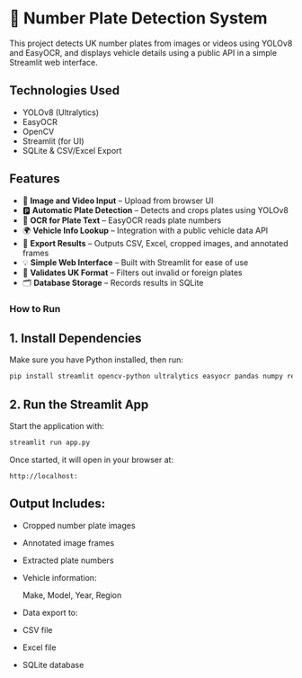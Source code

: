 # 🚗 Number Plate Detection System

This project detects UK number plates from images or videos using YOLOv8 and EasyOCR, and displays vehicle details using a public API in a simple Streamlit web interface.

## Technologies Used

- YOLOv8 (Ultralytics)
- EasyOCR
- OpenCV
- Streamlit (for UI)
- SQLite & CSV/Excel Export

##  Features

- 📸 **Image and Video Input** – Upload from browser UI  
- 🅿️ **Automatic Plate Detection** – Detects and crops plates using YOLOv8  
- 🔡 **OCR for Plate Text** – EasyOCR reads plate numbers  
- 🌍 **Vehicle Info Lookup** – Integration with a public vehicle data API  
- 📂 **Export Results** – Outputs CSV, Excel, cropped images, and annotated frames  
- 💡 **Simple Web Interface** – Built with Streamlit for ease of use  
- 🧹 **Validates UK Format** – Filters out invalid or foreign plates  
- 🗂️ **Database Storage** – Records results in SQLite

### How to Run

## 1.  Install Dependencies

Make sure you have Python installed, then run:

```bash
pip install streamlit opencv-python ultralytics easyocr pandas numpy requests
```

## 2.  Run the Streamlit App

Start the application with:

```bash
streamlit run app.py
```

Once started, it will open in your browser at:
```arduino
http://localhost:
```


##  Output Includes:

- Cropped number plate images

- Annotated image frames

- Extracted plate numbers

- Vehicle information:

  Make, Model, Year, Region

- Data export to:

- CSV file

- Excel file

- SQLite database
